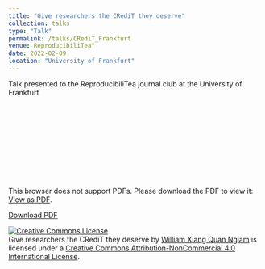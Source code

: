 ```yaml
---
title: "Give researchers the CRediT they deserve"
collection: talks
type: "Talk"
permalink: /talks/CRediT_Frankfurt
venue: ReproducibiliTea"
date: 2022-02-09
location: "University of Frankfurt"
---
```


Talk presented to the ReproducibiliTea journal club at the University of Frankfurt

<object data="https://williamngiam.github.io/files/FrankfurtCRediT.pdf" type="application/pdf" width="700px" height="584px">
    <embed src="https://williamngiam.github.io/files/FrankfurtCRediT.pdf">
        <p>This browser does not support PDFs. Please download the PDF to view it: <a href="https://williamngiam.github.io/files/FrankfurtCRediT_2022.pdf">View as PDF</a>.</p>
    </embed>
</object>

<u><a href="https://williamngiam.github.io/files/FrankfurtCRediT.pdf">Download PDF</a></u>

<a rel="license" href="http://creativecommons.org/licenses/by-nc/4.0/"><img alt="Creative Commons License" style="border-width:0" src="https://i.creativecommons.org/l/by-nc/4.0/88x31.png" /></a><br /><span xmlns:dct="http://purl.org/dc/terms/" property="dct:title">Give researchers the CRediT they deserve</span> by <a xmlns:cc="http://creativecommons.org/ns#" href="https://williamngiam.github.io/talks/CRediT_Frankfurt" property="cc:attributionName" rel="cc:attributionURL">William Xiang Quan Ngiam</a> is licensed under a <a rel="license" href="http://creativecommons.org/licenses/by-nc/4.0/">Creative Commons Attribution-NonCommercial 4.0 International License</a>.

